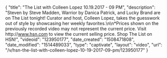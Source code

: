 {
    "title": "The List with Colleen Lopez 10.19.2017 - 09 PM",
    "description": "Steven by Steve Madden, Warrior by Danica Patrick, and Lucky Brand are on The List tonight! Curator and host, Colleen Lopez, takes the guesswork out of style by showcasing her weekly favorites.\n\n*Prices shown on the previously recorded video may not represent the current price.  Visit http:\/\/www.hsn.com to view the current selling price. Shop The List on HSN!",
    "videoid": "123950177",
    "date_created": "1508471808",
    "date_modified": "1514489033",
    "type": "captivate",
    "layout": "video",
    "url": "\/v\/hsn-the-list-with-colleen-lopez-10-19-2017-09-pm\/123950177"
}